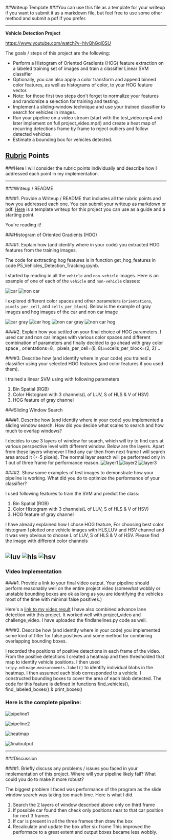 ##Writeup Template
###You can use this file as a template for your writeup if you want to submit it as a markdown file, but feel free to use some other method and submit a pdf if you prefer.

---

**Vehicle Detection Project**

https://www.youtube.com/watch?v=hIvQhGql0SU

The goals / steps of this project are the following:

* Perform a Histogram of Oriented Gradients (HOG) feature extraction on a labeled training set of images and train a classifier Linear SVM classifier
* Optionally, you can also apply a color transform and append binned color features, as well as histograms of color, to your HOG feature vector. 
* Note: for those first two steps don't forget to normalize your features and randomize a selection for training and testing.
* Implement a sliding-window technique and use your trained classifier to search for vehicles in images.
* Run your pipeline on a video stream (start with the test_video.mp4 and later implement on full project_video.mp4) and create a heat map of recurring detections frame by frame to reject outliers and follow detected vehicles.
* Estimate a bounding box for vehicles detected.

[//]: # (Image References)
[image1]: ./examples/car_not_car.png
[image2]: ./examples/HOG_example.jpg
[image3]: ./examples/sliding_windows.jpg
[image4]: ./examples/sliding_window.jpg
[image5]: ./examples/bboxes_and_heat.png
[image6]: ./examples/labels_map.png
[image7]: ./examples/output_bboxes.png
[video1]: ./project_video.mp4

## [Rubric](https://review.udacity.com/#!/rubrics/513/view) Points
###Here I will consider the rubric points individually and describe how I addressed each point in my implementation.  

---
###Writeup / README

####1. Provide a Writeup / README that includes all the rubric points and how you addressed each one.  You can submit your writeup as markdown or pdf.  [Here](https://github.com/udacity/CarND-Vehicle-Detection/blob/master/writeup_template.md) is a template writeup for this project you can use as a guide and a starting point.  

You're reading it!

###Histogram of Oriented Gradients (HOG)

####1. Explain how (and identify where in your code) you extracted HOG features from the training images.

The code for exttracting hog features is in function get_hog_features in code P5_Vehicles_Detection_Tracking.ipynb.  

I started by reading in all the `vehicle` and `non-vehicle` images.  Here is an example of one of each of the `vehicle` and `non-vehicle` classes:

![car](https://github.com/devksingh/P5_Vehicles_Detection_Tracking/blob/master/images/car_image.png)
![non car](https://github.com/devksingh/P5_Vehicles_Detection_Tracking/blob/master/images/non_car.png)

I explored different color spaces and other parameters (`orientations`, `pixels_per_cell`, and `cells_per_block`).  Below is the example of gray images and hog images of the car and non car image

![car gray](https://github.com/devksingh/P5_Vehicles_Detection_Tracking/blob/master/images/car_gray.png) 
![car hog](https://github.com/devksingh/P5_Vehicles_Detection_Tracking/blob/master/images/hog-image.png)
![non car gray](https://github.com/devksingh/P5_Vehicles_Detection_Tracking/blob/master/images/non_car_gray.png) ![non car hog](https://github.com/devksingh/P5_Vehicles_Detection_Tracking/blob/master/images/non_car_hog.png)

####2. Explain how you settled on your final choice of HOG parameters.
I used car and non car images with various color spaces and different combination of parameters and finally decided to go ahead with gray color space , orientations=8`, `pixels_per_cell=(8, 8)` and `cells_per_block=(2, 2)`..

####3. Describe how (and identify where in your code) you trained a classifier using your selected HOG features (and color features if you used them).

I trained a linear SVM using with following parameters
1. Bin Spatial (RGB)
2. Color Histogram with 3 channels(L of LUV, S of HLS & V of HSV)
3. HOG feature of gray channel

###Sliding Window Search

####1. Describe how (and identify where in your code) you implemented a sliding window search.  How did you decide what scales to search and how much to overlap windows?

I decides to use 3 layers of window for search, which will try to find cars at various perspective level with different window. Below are the layers. Apart from these layers whenever I find any car then from next frame I will search area aroud it (+-5 pixels). The normal layer search will pe performed only in 1 out of three frame for performance reason.
![layer1](https://github.com/devksingh/P5_Vehicles_Detection_Tracking/blob/master/images/Window11.png)
![layer2](https://github.com/devksingh/P5_Vehicles_Detection_Tracking/blob/master/images/Window21.png)
![layer3](https://github.com/devksingh/P5_Vehicles_Detection_Tracking/blob/master/images/Window31.png)

####2. Show some examples of test images to demonstrate how your pipeline is working.  What did you do to optimize the performance of your classifier?

I used following features to train the SVM and predict the class:
1. Bin Spatial (RGB)
2. Color Histogram with 3 channels(L of LUV, S of HLS & V of HSV)
3. HOG feature of gray channel

I have already explained how I chose HOG feature, For choosing best color histogram I plotted one vehicle images with HLS,LUV and HSV channel and it was very obvious to choose L of LUV, S of HLS & V of HSV. Please find the image with different color channels

![luv](https://github.com/devksingh/P5_Vehicles_Detection_Tracking/blob/master/images/ColorFeature_Image_LUV.png)
![hls](https://github.com/devksingh/P5_Vehicles_Detection_Tracking/blob/master/images/ColorFeature_Image_HLS.png)
![hsv](https://github.com/devksingh/P5_Vehicles_Detection_Tracking/blob/master/images/ColorFeature_Image_HSV.png)
---

### Video Implementation

####1. Provide a link to your final video output.  Your pipeline should perform reasonably well on the entire project video (somewhat wobbly or unstable bounding boxes are ok as long as you are identifying the vehicles most of the time with minimal false positives.) 

Here's a [link to my video result](https://www.youtube.com/watch?v=hIvQhGql0SU)
I have also combined advance lane detection with this project. It worked well with project_video and challenge_video. I have uploaded the findlanelines.py code as well.

####2. Describe how (and identify where in your code) you implemented some kind of filter for false positives and some method for combining overlapping bounding boxes.

I recorded the positions of positive detections in each frame of the video.  From the positive detections I created a heatmap and then thresholded that map to identify vehicle positions.  I then used `scipy.ndimage.measurements.label()` to identify individual blobs in the heatmap.  I then assumed each blob corresponded to a vehicle.  I constructed bounding boxes to cover the area of each blob detected.  The code for this feature is defined in functions find_vehicles(), find_labeled_boxes() & print_boxes()

### Here is the complete pipeline:

![pipeline1](https://github.com/devksingh/P5_Vehicles_Detection_Tracking/blob/master/images/pipeline1.png)

![pipeline2](https://github.com/devksingh/P5_Vehicles_Detection_Tracking/blob/master/images/pipeline2.png)

![heatmap](https://github.com/devksingh/P5_Vehicles_Detection_Tracking/blob/master/images/heatmap.png)

![finaloutput](https://github.com/devksingh/P5_Vehicles_Detection_Tracking/blob/master/images/pipeline_output.png)



---

###Discussion

####1. Briefly discuss any problems / issues you faced in your implementation of this project.  Where will your pipeline likely fail?  What could you do to make it more robust?

The biggest problem I faced was performance of the program as the slide window search was taking too much time. Here is what I did.
1. Search the 2 layers of window described above only on third frame
2. If possible car found then check only positions near to that car position for next 3 frames
3. If car is present in all the three frames then draw the box
4. Recalculate and update the box after six frame
This improved the performace to a great extent and output boxes became less wobbly.
